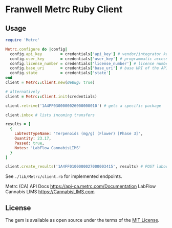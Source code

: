 # Franwell Metrc Ruby Client

## Usage

```ruby
require 'Metrc'

Metrc.configure do |config|
  config.api_key        = credentials['api_key'] # vendor/integrator key (assigned by Metrc)
  config.user_key       = credentials['user_key'] # programmatic access API key (user generated)
  config.license_number = credentials['license_number'] # license number 
  config.base_uri       = credentials['base_uri'] # base URI of the API 
  config.state          = credentials['state']
end
client = Metrc::Client.new(debug: true)

# alternatively
client = Metrc::Client.init(credentials)

client.retrive('1A4FF0300000026000000010') # gets a specific package

client.inbox # lists incoming transfers

results = [
  { 
    LabTestTypeName: 'Terpenoids (mg/g) (Flower) [Phase 3]',
    Quantity: 23.17,
    Passed: true,
    Notes: 'LabFlow CannabisLIMS'
  }
]

client.create_results('1A4FF0100000027000003415', results) # POST laboratory results
```

See ```./lib/Metrc/client.rb``` for implemented endpoints.

Metrc (CA) API Docs https://api-ca.metrc.com/Documentation
LabFlow Cannabis LIMS https://CannabisLIMS.com

## License

The gem is available as open source under the terms of the [MIT License](http://opensource.org/licenses/MIT).
